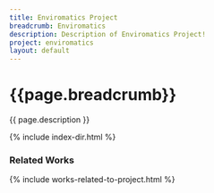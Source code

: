```yaml
---
title: Enviromatics Project
breadcrumb: Enviromatics
description: Description of Enviromatics Project!
project: enviromatics
layout: default
---
```

# {{page.breadcrumb}}

{{ page.description }}

{% include index-dir.html %}

### Related Works

{% include works-related-to-project.html %}
